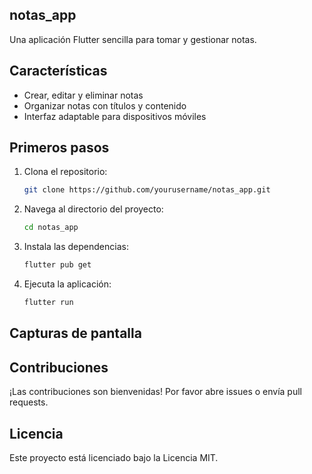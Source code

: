 ## notas_app

Una aplicación Flutter sencilla para tomar y gestionar notas.

## Características

- Crear, editar y eliminar notas
- Organizar notas con títulos y contenido
- Interfaz adaptable para dispositivos móviles

## Primeros pasos

1. Clona el repositorio:
    ```bash
    git clone https://github.com/yourusername/notas_app.git
    ```
2. Navega al directorio del proyecto:
    ```bash
    cd notas_app
    ```
3. Instala las dependencias:
    ```bash
    flutter pub get
    ```
4. Ejecuta la aplicación:
    ```bash
    flutter run
    ```

## Capturas de pantalla

<!-- Agrega capturas de pantalla aquí -->

## Contribuciones

¡Las contribuciones son bienvenidas! Por favor abre issues o envía pull requests.

## Licencia

Este proyecto está licenciado bajo la Licencia MIT.
